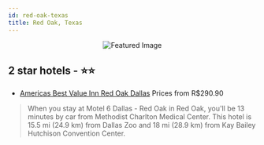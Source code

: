 ```yaml
---
id: red-oak-texas
title: Red Oak, Texas
---
```


<center><img src="https://i.travelapi.com/hotels/1000000/20000/16700/16644/a2eaafb2_z.jpg" alt="Featured Image" /></center>


##  2 star hotels - ⭐️⭐️

-    [Americas Best Value Inn Red Oak Dallas](https://us.hurb.com/hotels/red-oak/americas-best-value-inn-red-oak-dallas-JNP-JP409831?cmp=18055) Prices from R$290.90
   > When you stay at Motel 6 Dallas - Red Oak in Red Oak, you'll be 13 minutes by car from Methodist Charlton Medical Center. This hotel is 15.5 mi (24.9 km) from Dallas Zoo and 18 mi (28.9 km) from Kay Bailey Hutchison Convention Center.
